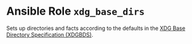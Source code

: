 # Ansible Role `xdg_base_dirs`

Sets up directories and facts according to the defaults in the
[XDG Base Directory Specification (XDGBDS)](https://specifications.freedesktop.org/basedir-spec/latest/).
